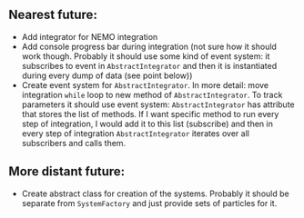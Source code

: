 ## Nearest future:
* Add integrator for NEMO integration
* Add console progress bar during integration (not sure how it should work though. Probably it should use some kind of event system: it subscribes to event in ```AbstractIntegrator``` and then it is instantiated during every dump of data (see point below))
* Create event system for ```AbstractIntegrator```. In more detail: move integration ```while``` loop to new method of ```AbstractIntegrator```. To track parameters it should use event system: ```AbstractIntegrator``` has attribute that stores the list of methods. If I want specific method to run every step of integration, I would add it to this list (subscribe) and then in every step of integration ```AbstractIntegrator``` iterates over all subscribers and calls them. 

## More distant future:
* Create abstract class for creation of the systems. Probably it should be separate from ```SystemFactory``` and just provide sets of particles for it.